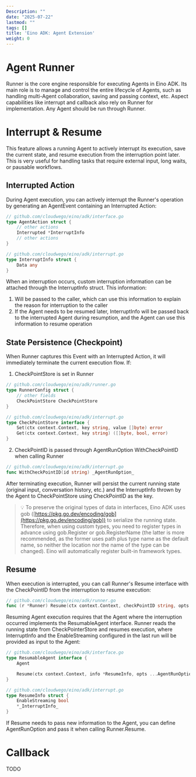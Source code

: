 ```yaml
---
Description: ""
date: "2025-07-22"
lastmod: ""
tags: []
title: 'Eino ADK: Agent Extension'
weight: 0
---
```


# Agent Runner

Runner is the core engine responsible for executing Agents in Eino ADK. Its main role is to manage and control the entire lifecycle of Agents, such as handling multi-Agent collaboration, saving and passing context, etc. Aspect capabilities like interrupt and callback also rely on Runner for implementation. Any Agent should be run through Runner.

# Interrupt & Resume

This feature allows a running Agent to actively interrupt its execution, save the current state, and resume execution from the interruption point later. This is very useful for handling tasks that require external input, long waits, or pausable workflows.

## Interrupted Action

During Agent execution, you can actively interrupt the Runner's operation by generating an AgentEvent containing an Interrupted Action:

```go
// github.com/cloudwego/eino/adk/interface.go
type AgentAction struct {
    // other actions
    Interrupted *InterruptInfo
    // other actions
}

// github.com/cloudwego/eino/adk/interrupt.go
type InterruptInfo struct {
    Data any
}
```

When an interruption occurs, custom interruption information can be attached through the InterruptInfo struct. This information:

1. Will be passed to the caller, which can use this information to explain the reason for interruption to the caller
2. If the Agent needs to be resumed later, InterruptInfo will be passed back to the interrupted Agent during resumption, and the Agent can use this information to resume operation

## State Persistence (Checkpoint)

When Runner captures this Event with an Interrupted Action, it will immediately terminate the current execution flow. If:

1. CheckPointStore is set in Runner

```go
// github.com/cloudwego/eino/adk/runner.go
type RunnerConfig struct {
    // other fields
    CheckPointStore CheckPointStore
}

// github.com/cloudwego/eino/adk/interrupt.go
type CheckPointStore interface {
    Set(ctx context.Context, key string, value []byte) error
    Get(ctx context.Context, key string) ([]byte, bool, error)
}
```

2. CheckPointID is passed through AgentRunOption WithCheckPointID when calling Runner

```go
// github.com/cloudwego/eino/adk/interrupt.go
func WithCheckPointID(id string) _AgentRunOption_
```

After terminating execution, Runner will persist the current running state (original input, conversation history, etc.) and the InterruptInfo thrown by the Agent to CheckPointStore using CheckPointID as the key.

> 💡
> To preserve the original types of data in interfaces, Eino ADK uses gob ([https://pkg.go.dev/encoding/gob](https://pkg.go.dev/encoding/gob)) to serialize the running state. Therefore, when using custom types, you need to register types in advance using gob.Register or gob.RegisterName (the latter is more recommended, as the former uses path plus type name as the default name, so neither the location nor the name of the type can be changed). Eino will automatically register built-in framework types.

## Resume

When execution is interrupted, you can call Runner's Resume interface with the CheckPointID from the interruption to resume execution:

```go
// github.com/cloudwego/eino/adk/runner.go
func (r *Runner) Resume(ctx context.Context, checkPointID string, opts ...AgentRunOption) (*AsyncIterator[*AgentEvent], error)
```

Resuming Agent execution requires that the Agent where the interruption occurred implements the ResumableAgent interface. Runner reads the running state from CheckPointerStore and resumes execution, where InterruptInfo and the EnableStreaming configured in the last run will be provided as input to the Agent:

```go
// github.com/cloudwego/eino/adk/interface.go
type ResumableAgent interface {
    Agent

    Resume(ctx context.Context, info *ResumeInfo, opts ...AgentRunOption) *AsyncIterator[*AgentEvent]
}

// github.com/cloudwego/eino/adk/interrupt.go
type ResumeInfo struct {
    EnableStreaming bool
    *_InterruptInfo_
}
```

If Resume needs to pass new information to the Agent, you can define AgentRunOption and pass it when calling Runner.Resume.

# Callback

TODO